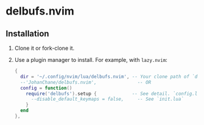 # delbufs.nvim

## Installation

1.  Clone it or fork-clone it.
2.  Use a plugin manager to install. For example, with `lazy.nvim`:

    ```lua
    {
      dir = '~/.config/nvim/lua/delbufs.nvim', -- Your clone path of `delbufs.nvim`.
      --'JohanChane/delbufs.nvim',               -- OR
      config = function()
        require('delbufs').setup {             -- See detail. `config.lua`
          --disable_default_keymaps = false,     -- See `init.lua`
        }
      end
    },
    ```
